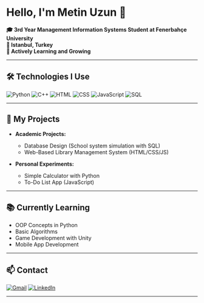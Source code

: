 # Hello, I'm Metin Uzun 👋

**🎓 3rd Year Management Information Systems Student at Fenerbahçe University**  
**📍 Istanbul, Turkey**  
**🌱 Actively Learning and Growing**

---

## 🛠️ Technologies I Use
![Python](https://img.shields.io/badge/Python-3776AB?style=flat&logo=python&logoColor=white)
![C++](https://img.shields.io/badge/C++-00599C?style=flat&logo=c%2B%2B&logoColor=white)
![HTML](https://img.shields.io/badge/HTML-E34F26?style=flat&logo=html5&logoColor=white)
![CSS](https://img.shields.io/badge/CSS-1572B6?style=flat&logo=css3&logoColor=white)
![JavaScript](https://img.shields.io/badge/JavaScript-F7DF1E?style=flat&logo=javascript&logoColor=black)
![SQL](https://img.shields.io/badge/SQL-4479A1?style=flat&logo=postgresql&logoColor=white)

---

## 📂 My Projects
- **Academic Projects:**  
  - Database Design (School system simulation with SQL)  
  - Web-Based Library Management System (HTML/CSS/JS)  

- **Personal Experiments:**  
  - Simple Calculator with Python  
  - To-Do List App (JavaScript)  

---

## 📚 Currently Learning
- OOP Concepts in Python  
- Basic Algorithms  
- Game Development with Unity  
- Mobile App Development  

---

## 📫 Contact
[![Gmail](https://img.shields.io/badge/Gmail-EA4335?style=flat&logo=gmail&logoColor=white)](mailto:metinuzun096@gmail.com)
[![LinkedIn](https://img.shields.io/badge/LinkedIn-0A66C2?style=flat&logo=linkedin&logoColor=white)](https://www.linkedin.com/in/metin-uzun-aa333a26b/)

---
